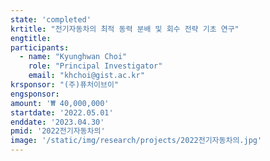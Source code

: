 ```yaml
---
state: 'completed'
krtitle: "전기자동차의 최적 동력 분배 및 회수 전략 기초 연구"
engtitle: 
participants: 
  - name: "Kyunghwan Choi"
    role: "Principal Investigator"
    email: "khchoi@gist.ac.kr"
krsponsor: "(주)퓨처이브이"
engsponsor: 
amount: '₩ 40,000,000'
startdate: '2022.05.01'
enddate: '2023.04.30'
pmid: '2022전기자동차의'
image: '/static/img/research/projects/2022전기자동차의.jpg'
---
```

